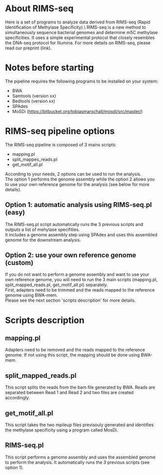 # About RIMS-seq
Here is a set of programs to analyze data derived from RIMS-seq (Rapid Identification of Methylase Specificity).\ 
RIMS-seq is a new method to simultaneously sequence bacterial genomes and determine m5C methylase specificities. It uses a simple experimental protocol that closely resembles the DNA-seq protocol for Illumina. For more details on RIMS-seq, please read our preprint (link).

# Notes before starting
The pipeline requires the following programs to be installed on your system:
- BWA
- Samtools (version xx)
- Bedtools (version xx)
- SPAdes
- MoSDi (https://bitbucket.org/tobiasmarschall/mosdi/src/master/)

# RIMS-seq pipeline options
The RIMS-seq pipeline is composed of 3 mains scripts:
- mapping.pl
- split_mappes_reads.pl
- get_motif_all.pl

According to your needs, 2 options can be used to run the analysis.\
The option 1 performs the genome assembly while the option 2 allows you to use your own reference genome for the analysis (see below for more details).

## Option 1: automatic analysis using RIMS-seq.pl (easy)
The RIMS-seq.pl script automatically runs the 3 previous scripts and outputs a list of mehylase specifities.\
It includes a genome assembly step using SPAdes and uses this assembled genome for the downstream analysis.

## Option 2: use your own reference genome (custom)
If you do not want to perform a genome assembly and want to use your own reference genome, you will need to run the 3 main scripts (mapping.pl, split_mapped_reads.pl, get_motif_all.pl) separately.\
First, adapters need to be trimmed and the reads mapped to the reference genome using BWA-mem.\
Please see the next section 'scripts description' for more details.

# Scripts description
## mapping.pl
Adapters need to be removed and the reads mapped to the reference genome. If not using this script, the mapping should be done using BWA-mem.

## split_mapped_reads.pl
This script splits the reads from the bam file generated by BWA. Reads are separated between Read 1 and Read 2 and two files are created accordingly.

## get_motif_all.pl
This script takes the two mpileup files previsouly generated and identifies the methylase specificity using a program called MosDi. 

## RIMS-seq.pl
This script performs a genome assembly and uses the assembled genome to perform the analysis. It automatically runs the 3 previous scripts (see option 1).
